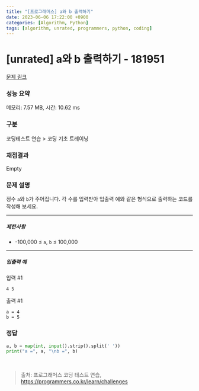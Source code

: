 ```yaml
---
title: "[프로그래머스] a와 b 출력하기"
date: 2023-06-06 17:22:00 +0900
categories: [Algorithm, Python]
tags: [algorithm, unrated, programmers, python, coding]
---
```


# [unrated] a와 b 출력하기 - 181951

[문제 링크](https://school.programmers.co.kr/learn/courses/30/lessons/181951)

### 성능 요약

메모리: 7.57 MB, 시간: 10.62 ms

### 구분

코딩테스트 연습 > 코딩 기초 트레이닝

### 채점결과

Empty

### 문제 설명

<p>정수 <code>a</code>와 <code>b</code>가 주어집니다. 각 수를 입력받아 입출력 예와 같은 형식으로 출력하는 코드를 작성해 보세요.</p>

<hr>

<h5>제한사항</h5>

<ul>
<li>-100,000 ≤ <code>a</code>, <code>b</code> ≤ 100,000</li>
</ul>

<hr>

<h5>입출력 예</h5>

<p>입력 #1</p>
<div class="highlight"><pre class="codehilite"><code>4 5
</code></pre></div>
<p>출력 #1</p>
<div class="highlight"><pre class="codehilite"><code>a = 4
b = 5
</code></pre></div>

### 정답

```python
a, b = map(int, input().strip().split(' '))
print("a =", a, "\nb =", b)
```

<br>

> 출처: 프로그래머스 코딩 테스트 연습, https://programmers.co.kr/learn/challenges

